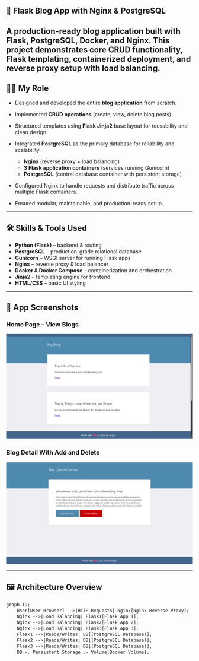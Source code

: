 ## 📝 Flask Blog App with Nginx & PostgreSQL

A production-ready blog application built with **Flask**, **PostgreSQL**, **Docker**, and **Nginx**.
This project demonstrates core CRUD functionality, Flask templating, containerized deployment, and reverse proxy setup with load balancing.
---

## 👨‍💻 My Role
- Designed and developed the entire **blog application** from scratch.
- Implemented **CRUD operations** (create, view, delete blog posts)
- Structured templates using **Flask Jinja2** base layout for reusability and clean design.
- Integrated **PostgreSQL** as the primary database for reliability and scalability.
    - **Nginx** (reverse proxy + load balancing)
    - **3 Flask application containers** (services running Gunicorn)
    - **PostgreSQL** (central database container with persistent storage)

- Configured Nginx to handle requests and distribute traffic across multiple Flask containers.
- Ensured modular, maintainable, and production-ready setup.
---

## 🛠 Skills & Tools Used
- **Python (Flask)** – backend & routing
- **PostgreSQL** – production-grade relational database
- **Gunicorn** – WSGI server for running Flask apps
- **Nginx** – reverse proxy & load balancer
- **Docker & Docker Compose** – containerization and orchestration
- **Jinja2** – templating engine for frontend
- **HTML/CSS** – basic UI styling
---

## 📸 App Screenshots

### Home Page – View Blogs
![Home Page](images/home.png)

### Blog Detail With Add and Delete
![Delete Blog](images/post.png)

---

## 🖼 Architecture Overview

```mermaid
graph TD;
    User[User Browser] -->|HTTP Requests| Nginx[Nginx Reverse Proxy];
    Nginx -->|Load Balancing| Flask1[Flask App 1];
    Nginx -->|Load Balancing| Flask2[Flask App 2];
    Nginx -->|Load Balancing| Flask3[Flask App 3];
    Flask1 -->|Reads/Writes| DB[(PostgreSQL Database)];
    Flask2 -->|Reads/Writes| DB[(PostgreSQL Database)];
    Flask3 -->|Reads/Writes| DB[(PostgreSQL Database)];
    DB -. Persistent Storage .- Volume[Docker Volume];

```
